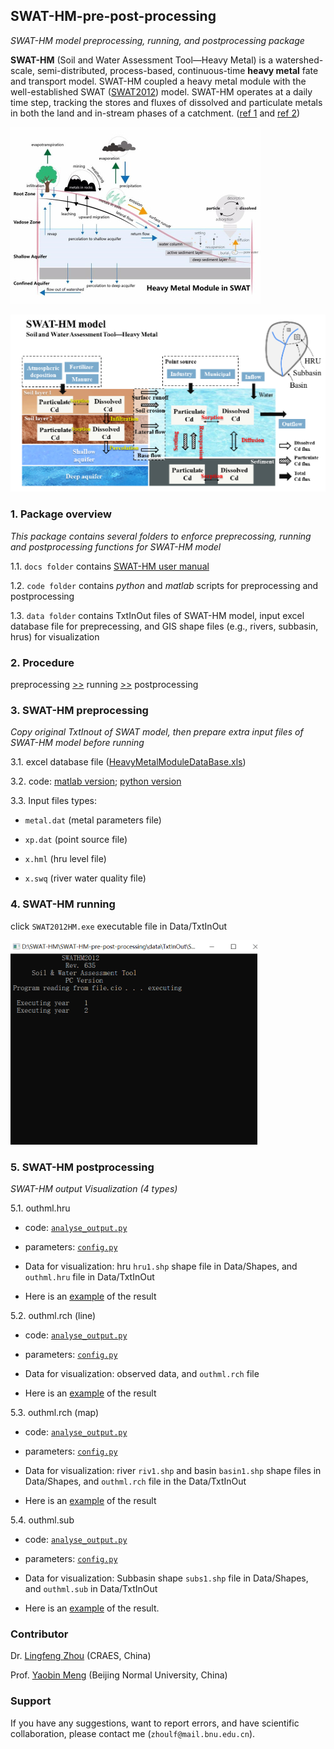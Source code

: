 ## SWAT-HM-pre-post-processing
_SWAT-HM model preprocessing, running, and postprocessing package_

__SWAT-HM__ (Soil and Water Assessment Tool—Heavy Metal) is a watershed-scale, semi-distributed, process-based, continuous-time __heavy metal__ fate and transport model. SWAT-HM coupled a heavy metal module with the well-established SWAT ([SWAT2012](https://swat.tamu.edu/software/)) model. SWAT-HM operates at a daily time step, tracking the stores and fluxes of dissolved and particulate metals in both the land and in-stream phases of a catchment. ([ref 1](https://www.sciencedirect.com/science/article/pii/S0048969717325305) and [ref 2](https://www.sciencedirect.com/science/article/pii/S0022169420301591))

![image](https://github.com/LyntonZhou/SWAT-HM-pre-post-processing/blob/main/docs/swat-hm-image1.png)

![image](https://github.com/LyntonZhou/SWAT-HM-pre-post-processing/blob/main/docs/swat-hm-image2.png)

### 1. Package overview

_This package contains several folders to enforce preprecossing, running and postprocessing functions for SWAT-HM model_

1.1. `docs folder` contains [SWAT-HM user manual](https://github.com/LyntonZhou/SWAT-HM-pre-post-processing/tree/main/docs)

1.2. `code folder` contains _python_ and _matlab_ scripts for preprocessing and postprocessing

1.3. `data folder` contains TxtInOut files of SWAT-HM model, input excel database file for preprecessing, and GIS shape files (e.g., rivers, subbasin, hrus) for visualization

### 2. Procedure

preprocessing [>>](https://github.com/LyntonZhou/SWAT-HM-pre-post-processing/blob/main/README.md###3.-SWAT-HM-preprocessing) running [>>](https://github.com/LyntonZhou/SWAT-HM-pre-post-processing/blob/main/README.md###4.-SWAT-HM-running) postprocessing

### 3. SWAT-HM preprocessing

_Copy original TxtInout of SWAT model, then prepare extra input files of SWAT-HM model before running_ 

3.1. excel database file ([HeavyMetalModuleDataBase.xls](https://github.com/LyntonZhou/SWAT-HM-pre-post-processing/tree/main/data))

3.2. code: 
[matlab version](https://github.com/LyntonZhou/SWAT-HM-pre-post-processing/tree/main/code/matlab/preprocessing);  [python version](https://github.com/LyntonZhou/SWAT-HM-pre-post-processing/tree/main/code/python/preprocessing)

3.3. Input files types: 

 * `metal.dat` (metal parameters file)
  
 * `xp.dat` (point source file) 
  
 * `x.hml` (hru level file)
  
 * `x.swq` (river water quality file)

### 4. SWAT-HM running

click `SWAT2012HM.exe` executable file in Data/TxtInOut

![image](https://github.com/LyntonZhou/SWAT-HM-pre-post-processing/blob/main/docs/swat-hm-running.png)

### 5. SWAT-HM postprocessing

_SWAT-HM output Visualization (4 types)_  

5.1. outhml.hru

* code: [`analyse_output.py`](https://github.com/LyntonZhou/SWAT-HM-pre-post-processing/blob/main/code/python/postprocessing/analyse_output.py)

* parameters: [`config.py`](https://github.com/LyntonZhou/SWAT-HM-pre-post-processing/blob/main/code/python/postprocessing/config.py)

* Data for visualization: hru `hru1.shp` shape file in Data/Shapes, and `outhml.hru` file in Data/TxtInOut 

* Here is an [example](https://github.com/LyntonZhou/SWAT-HM-pre-post-processing/blob/main/data/Visualization/pic_output_hru_map/2012-01.png) of the result

5.2. outhml.rch (line)

* code: [`analyse_output.py`](https://github.com/LyntonZhou/SWAT-HM-pre-post-processing/blob/main/code/python/postprocessing/analyse_output.py)

* parameters: [`config.py`](https://github.com/LyntonZhou/SWAT-HM-pre-post-processing/blob/main/code/python/postprocessing/config.py)

* Data for visualization: observed data, and `outhml.rch` file

* Here is an [example](https://github.com/LyntonZhou/SWAT-HM-pre-post-processing/blob/main/data/Visualization/pic_output_rch_line/1_line.png) of the result

5.3. outhml.rch (map)

* code: [`analyse_output.py`](https://github.com/LyntonZhou/SWAT-HM-pre-post-processing/blob/main/code/python/postprocessing/analyse_output.py)

* parameters: [`config.py`](https://github.com/LyntonZhou/SWAT-HM-pre-post-processing/blob/main/code/python/postprocessing/config.py)

* Data for visualization: river `riv1.shp` and basin `basin1.shp` shape files in Data/Shapes, and `outhml.rch` file in the Data/TxtInOut

* Here is an [example](https://github.com/LyntonZhou/SWAT-HM-pre-post-processing/blob/main/data/Visualization/pic_output_rch_map/2012-01.png) of the result

5.4. outhml.sub

* code: [`analyse_output.py`](https://github.com/LyntonZhou/SWAT-HM-pre-post-processing/blob/main/code/python/postprocessing/analyse_output.py)

* parameters: [`config.py`](https://github.com/LyntonZhou/SWAT-HM-pre-post-processing/blob/main/code/python/postprocessing/config.py)

* Data for visualization: Subbasin shape `subs1.shp` file in Data/Shapes, and `outhml.sub` in Data/TxtInOut

* Here is an [example](https://github.com/LyntonZhou/SWAT-HM-pre-post-processing/blob/main/data/Visualization/pic_output_sub_map/2012-01.png) of the result.

### Contributor

Dr. [Lingfeng Zhou](https://www.researchgate.net/profile/Lingfeng-Zhou) (CRAES, China)

Prof. [Yaobin Meng](https://nsem.bnu.edu.cn/fjs/120716.htm) (Beijing Normal University, China)

### Support

If you have any suggestions, want to report errors, and have scientific collaboration, please contact me (`zhoulf@mail.bnu.edu.cn`).
